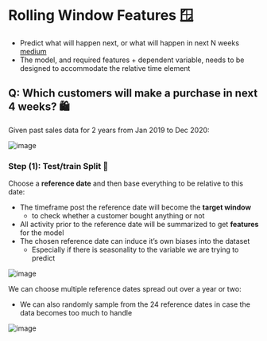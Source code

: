 # Rolling Window Features 🪟
- Predict what will happen next, or what will happen in next N weeks [medium](https://medium.com/analytics-vidhya/predictive-models-using-rolling-window-features-i-691172c19e95)
- The model, and required features + dependent variable, needs to be designed to accommodate the relative time element

## Q: Which customers will make a purchase in next 4 weeks? 🛍️
Given past sales data for 2 years from Jan 2019 to Dec 2020:

![image](https://github.com/krystinli/Legoland/assets/33378140/c1efb735-9ed2-44ec-bce8-b890ec32f7f9)

### Step (1): Test/train Split 🚋
Choose a **reference date** and then base everything to be relative to this date:
- The timeframe post the reference date will become the **target window**
  - to check whether a customer bought anything or not
- All activity prior to the reference date will be summarized to get **features** for the model
- The chosen reference date can induce it’s own biases into the dataset
  - Especially if there is seasonality to the variable we are trying to predict 

![image](https://github.com/krystinli/Legoland/assets/33378140/04e065b6-3fe2-432b-86d9-a0a04854b488)

We can choose multiple reference dates spread out over a year or two:
- We can also randomly sample from the 24 reference dates in case the data becomes too much to handle

![image](https://github.com/krystinli/Legoland/assets/33378140/c8107a78-1036-45ff-9cfb-fa791648e34f)

